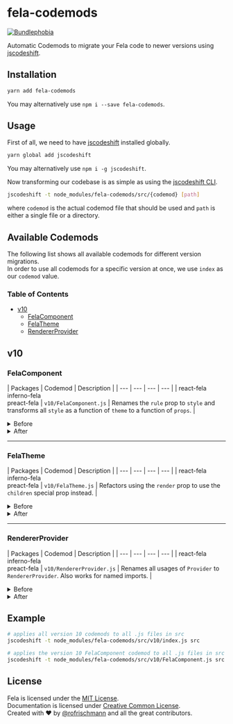 # fela-codemods

<a href="https://bundlephobia.com/result?p=fela-codemods@latest"><img alt="Bundlephobia" src="https://img.shields.io/bundlephobia/minzip/fela-codemods.svg"></a>

Automatic Codemods to migrate your Fela code to newer versions using [jscodeshift](https://github.com/facebook/jscodeshift).

## Installation
```sh
yarn add fela-codemods
```
You may alternatively use `npm i --save fela-codemods`.


## Usage
First of all, we need to have [jscodeshift](https://github.com/facebook/jscodeshift) installed globally.

```sh
yarn global add jscodeshift
```
You may alternatively use `npm i -g jscodeshift`.


Now transforming our codebase is as simple as using the [jscodeshift CLI](https://github.com/facebook/jscodeshift#usage-cli).<br>

```sh
jscodeshift -t node_modules/fela-codemods/src/{codemod} [path]
```
where `codemod` is the actual codemod file that should be used and `path` is either a single file or a directory.

## Available Codemods
The following list shows all available codemods for different version migrations.<br>
In order to use all codemods for a specific version at once, we use `index` as our `codemod` value.

### Table of Contents
- [v10](#10)
  - [FelaComponent](#fela-component)
  - [FelaTheme](#fela-theme)
  - [RendererProvider](#renderer-provider)

## v10
### FelaComponent

| Packages | Codemod | Description |
| --- | --- | --- | --- |
| react-fela<br>inferno-fela<br>preact-fela | `v10/FelaComponent.js` | Renames the `rule` prop to `style` and transforms all `style` as a function of `theme` to a function of `props`. |

<details>
<summary>Before</summary>

```javascript
const Usage = (
  <FelaComponent rule={({ color }) => ({ fontSize: 15, color })} />
)
```
```javascript
const Usage = (
  <FelaComponent style={theme => ({ color: theme.primary })} />
)
```

</details>
<details>
<summary>After</summary>

```javascript
const Usage = (
  <FelaComponent style={({ color }) => ({ fontSize: 15, color })} />
)
```
```javascript
const Usage = (
  <FelaComponent style={({ theme }) => ({ color: theme.primary })} />
)
```
</details>

--- 

### FelaTheme
| Packages | Codemod | Description |
| --- | --- | --- | --- |
| react-fela<br>inferno-fela<br>preact-fela | `v10/FelaTheme.js` | Refactors using the `render` prop to use the `children` special prop instead. |

<details>
<summary>Before</summary>

```javascript
const Usage = (
  <FelaTheme render={theme => <div>{theme.color.primary}</div>} />
)
```

</details>
<details>
<summary>After</summary>

```javascript
const Usage = (
  <FelaTheme>{theme => <div>{theme.color.primary}</div>}</FelaTheme>
)
```
</details>

---

### RendererProvider 

| Packages | Codemod | Description |
| --- | --- | --- | --- |
| react-fela<br>inferno-fela<br>preact-fela | `v10/RendererProvider.js` | Renames all usages of `Provider` to `RendererProvider`. Also works for named imports. |

<details>
<summary>Before</summary>

```javascript
import { Provider } from 'react-fela'

const Usage = (
  <Provider renderer={renderer}>
    <App />
  </Provider>
)
```
```javascript
import { Provider as FelaProvider } from 'react-fela'

const Usage = (
  <FelaProvider renderer={renderer}>
    <App />
  </FelaProvider>
)
```

</details>
<details>
<summary>After</summary>

```javascript
import { RendererProvider } from 'react-fela'

const Usage = (
  <RendererProvider renderer={renderer}>
    <App />
  </RendererProvider>
)
```
```javascript
import { RendererProvider as FelaProvider } from 'react-fela'

const Usage = (
  <FelaProvider renderer={renderer}>
    <App />
  </FelaProvider>
)
```
</details>

## Example
```sh
# applies all version 10 codemods to all .js files in src
jscodeshift -t node_modules/fela-codemods/src/v10/index.js src

# applies the version 10 FelaComponent codemod to all .js files in src
jscodeshift -t node_modules/fela-codemods/src/v10/FelaComponent.js src
```

## License
Fela is licensed under the [MIT License](http://opensource.org/licenses/MIT).<br>
Documentation is licensed under [Creative Common License](http://creativecommons.org/licenses/by/4.0/).<br>
Created with ♥ by [@rofrischmann](http://rofrischmann.de) and all the great contributors.
